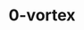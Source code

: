 ---
title: 0-vortex
github: https://github.com/0-vortex
mode: light
score: 99.8
transition: 1s
archetype:
- Innovative
- GIF
- Memes
- Github Actions
- Stats and Metrics
- Fancy Fonts
- Editor’s Choice
---